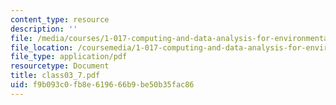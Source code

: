 ```yaml
---
content_type: resource
description: ''
file: /media/courses/1-017-computing-and-data-analysis-for-environmental-applications-fall-2003/f9b093c0fb8e619666b9be50b35fac86_class03_7.pdf
file_location: /coursemedia/1-017-computing-and-data-analysis-for-environmental-applications-fall-2003/f9b093c0fb8e619666b9be50b35fac86_class03_7.pdf
file_type: application/pdf
resourcetype: Document
title: class03_7.pdf
uid: f9b093c0-fb8e-6196-66b9-be50b35fac86
---
```

